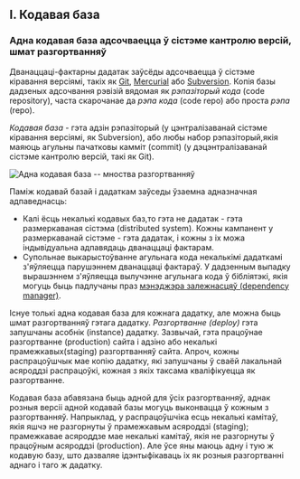 ## I. Кодавая база
### Адна кодавая база адсочваецца ў сістэме кантролю версій, шмат разгортванняў

Дванаццаці-фактарны дадатак заўсёды адсочваецца ў сістэме кіравання версіямі, такіх як [Git](http://git-scm.com/), [Mercurial](https://www.mercurial-scm.org/) або [Subversion](http://subversion.apache.org/). Копія базы дадзеных адсочвання рэвізій вядомая як *рэпазіторый кода* (code repository), часта скарочанае да *рэпа кода* (code repo) або проста *рэпа* (repo).

*Кодавая база* - гэта адзін рэпазіторый (у цэнтралізаванай сістэме кіравання версіямі, як Subversion), або любы набор рэпазіторый,якія маяюць агульны пачатковы камміт (commit) (у дэцэнтралізаванай сістэме кантролю версій, такі як Git).

![Адна кодавая база -- мноства разгортванняў](/images/codebase-deploys.png)

Паміж кодавай базай і дадаткам заўседы ўзаемна адназначная адпаведнасць:

* Калі ёсць некалькі кодавых баз,то гэта не дадатак - гэта размеркаваная сістэма (distributed system). Кожны кампанент у размеркаванай сістэме - гэта дадатак, і кожны з іх можа індывідуальна адпавядаць дванаццаці фактарам.
* Супольнае выкарыстоўванне агульнага кода некалькімі дадаткамі з'яўляецца парушэннем дванаццаці фактараў. У дадзенным выпадку вырашэннем з'яўляецца вылучэнне агульнага кода ў бібліятэкі, якія могуць быць падлучаны праз [мэнэджэра залежнасцяў (dependency manager)](./dependencies).

Існуе толькі адна кодавая база для кожнага дадатку, але можна быць шмат разгортванняў гэтага дадатку. *Разгортванне (deploy)* гэта запушчаны асобнік (instance) дадатку. Зазвычай, гэта працоўнае разгортванне (production) сайта і адзіно або некалькі прамежкавых(staging) разгортванняў сайта. Апроч, кожны распрацоўшчык мае копію дадатку, які запушчаны ў сваёй лакальнай асяроддзі распрацоўкі, кожная з якіх таксама кваліфікуецца як разгортванне.

Кодавая база абавязана быць адной для ўсіх разгортванняў, аднак розныя версіі адной кодавай базы могуць выконвацца ў кожным з разгортванняў. Напрыклад, у распрацоўшчіка есць некалькі камітаў, якія яшчэ не разгорнуты ў прамежкавым асяроддзі (staging); прамежкавае асяроддзе мае некалькі камітаў, якія не разгорнуты ў працоўным асяроддзі (production). Але ўсе яны маюць адну і тую ж кодавую базу, што дазваляе ідэнтыфікаваць іх як розныя разгортванні аднаго і таго ж дадатку.
